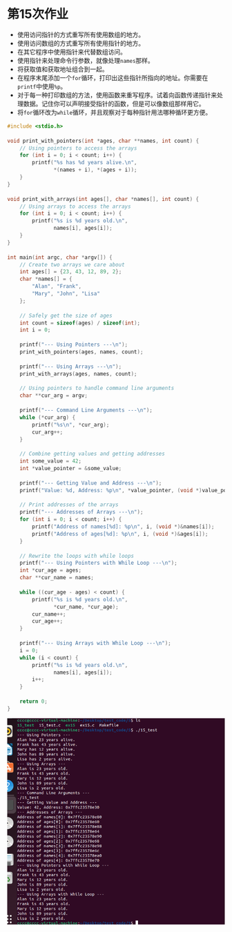 # 第15次作业

- 使用访问指针的方式重写所有使用数组的地方。
- 使用访问数组的方式重写所有使用指针的地方。
- 在其它程序中使用指针来代替数组访问。
- 使用指针来处理命令行参数，就像处理`names`那样。
- 将获取值和获取地址组合到一起。
- 在程序末尾添加一个`for`循环，打印出这些指针所指向的地址。你需要在`printf`中使用`%p`。
- 对于每一种打印数组的方法，使用函数来重写程序。试着向函数传递指针来处理数据。记住你可以声明接受指针的函数，但是可以像数组那样用它。
- 将`for`循环改为`while`循环，并且观察对于每种指针用法哪种循环更方便。

```c
#include <stdio.h>

void print_with_pointers(int *ages, char **names, int count) {
    // Using pointers to access the arrays
    for (int i = 0; i < count; i++) {
        printf("%s has %d years alive.\n",
               *(names + i), *(ages + i));
    }
}

void print_with_arrays(int ages[], char *names[], int count) {
    // Using arrays to access the arrays
    for (int i = 0; i < count; i++) {
        printf("%s is %d years old.\n",
               names[i], ages[i]);
    }
}

int main(int argc, char *argv[]) {
    // Create two arrays we care about
    int ages[] = {23, 43, 12, 89, 2};
    char *names[] = {
        "Alan", "Frank",
        "Mary", "John", "Lisa"
    };

    // Safely get the size of ages
    int count = sizeof(ages) / sizeof(int);
    int i = 0;

    printf("--- Using Pointers ---\n");
    print_with_pointers(ages, names, count);

    printf("--- Using Arrays ---\n");
    print_with_arrays(ages, names, count);

    // Using pointers to handle command line arguments
    char **cur_arg = argv;

    printf("--- Command Line Arguments ---\n");
    while (*cur_arg) {
        printf("%s\n", *cur_arg);
        cur_arg++;
    }

    // Combine getting values and getting addresses
    int some_value = 42;
    int *value_pointer = &some_value;

    printf("--- Getting Value and Address ---\n");
    printf("Value: %d, Address: %p\n", *value_pointer, (void *)value_pointer);

    // Print addresses of the arrays
    printf("--- Addresses of Arrays ---\n");
    for (int i = 0; i < count; i++) {
        printf("Address of names[%d]: %p\n", i, (void *)&names[i]);
        printf("Address of ages[%d]: %p\n", i, (void *)&ages[i]);
    }

    // Rewrite the loops with while loops
    printf("--- Using Pointers with While Loop ---\n");
    int *cur_age = ages;
    char **cur_name = names;

    while ((cur_age - ages) < count) {
        printf("%s is %d years old.\n",
               *cur_name, *cur_age);
        cur_name++;
        cur_age++;
    }

    printf("--- Using Arrays with While Loop ---\n");
    i = 0;
    while (i < count) {
        printf("%s is %d years old.\n",
               names[i], ages[i]);
        i++;
    }

    return 0;
}

```



![](https://raw.githubusercontent.com/chawx/picture/main/imageSnipaste_2023-12-01_11-50-33.png)
